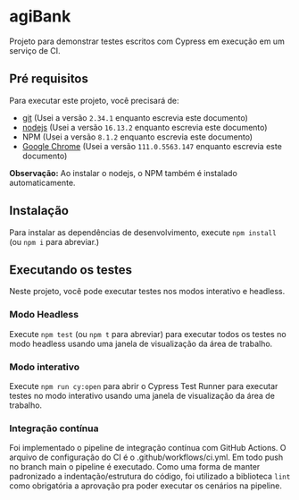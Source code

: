 # agiBank
Projeto para demonstrar testes escritos com Cypress em execução em um serviço de CI.

## Pré requisitos
Para executar este projeto, você precisará de:

- [git](https://git-scm.com/downloads) (Usei a versão `2.34.1` enquanto escrevia este documento)
- [nodejs](https://nodejs.org/en/) (Usei a versão `16.13.2` enquanto escrevia este documento)
- NPM (Usei a versão `8.1.2` enquanto escrevia este documento)
- [Google Chrome](https://www.google.com/intl/en_us/chrome/) (Usei a versão `111.0.5563.147` enquanto escrevia este documento)

**Observação:** Ao instalar o nodejs, o NPM também é instalado automaticamente.

## Instalação

Para instalar as dependências de desenvolvimento, execute `npm install` (ou `npm i` para abreviar.)

## Executando os testes
Neste projeto, você pode executar testes nos modos interativo e headless.

### Modo Headless
Execute `npm test` (ou `npm t` para abreviar) para executar todos os testes no modo headless usando uma janela de visualização da área de trabalho.

### Modo interativo
Execute `npm run cy:open` para abrir o Cypress Test Runner para executar testes no modo interativo usando uma janela de visualização da área de trabalho.

### Integração contínua
Foi implementado o pipeline de integração contínua com GitHub Actions. O arquivo de configuração do CI é o .github/workflows/ci.yml. Em todo push no branch main o pipeline é executado. Como uma forma de manter padronizado a indentação/estrutura do código, foi utilizado a biblioteca `lint` como obrigatória a aprovação pra poder executar os cenários na pipeline.
